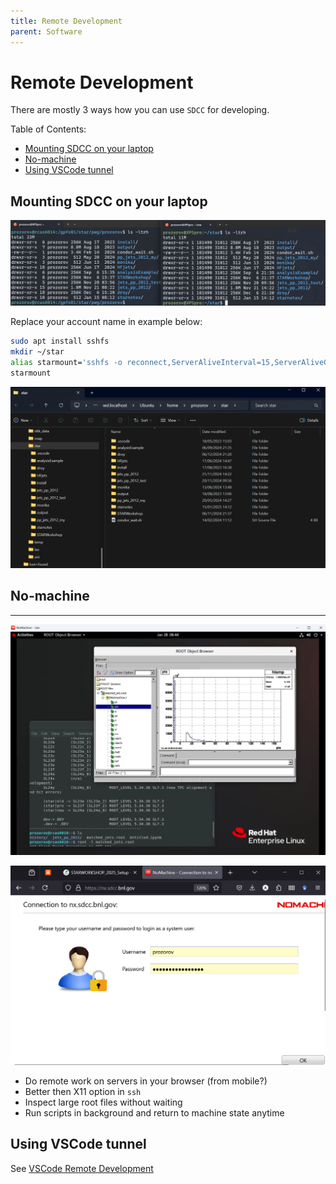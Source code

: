 ```yaml
---
title: Remote Development
parent: Software
---
```

# Remote Development

There are mostly 3 ways how you can use `SDCC` for developing.

Table of Contents:

- [Mounting SDCC on your laptop](#mounting-sdcc-on-your-laptop)
- [No-machine](#no-machine)
- [Using VSCode tunnel](#using-vscode-tunnel)

## Mounting SDCC on your laptop

![alt text](/img/sshfs.png)

Replace your account name in example below:

```bash
sudo apt install sshfs
mkdir ~/star
alias starmount='sshfs -o reconnect,ServerAliveInterval=15,ServerAliveCountMax=3  prozorov@sftp.sdcc.bnl.gov:/gpfs01/star/pwg/prozorov ~/star' # add this line to your .bashrc or .bash_aliases
starmount
```

![alt text](/img/explorer.png)

## No-machine

---
![alt text](/img/nomachine2.png)

![alt text](/img/no_machine.png)

- Do remote work on servers in your browser (from mobile?)
- Better then X11 option in `ssh`
- Inspect large root files without waiting
- Run scripts in background and return to machine state anytime

## Using VSCode tunnel

See [VSCode Remote Development](/software/vs-code-tunnel)
